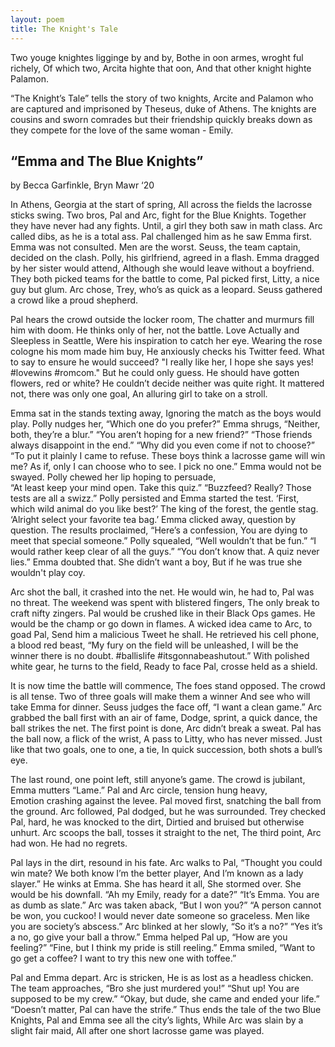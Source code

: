 ```yaml
---
layout: poem
title: The Knight's Tale
---
```


Two youge knightes ligginge by and by,
Bothe in oon armes, wroght ful richely,
Of which two, Arcita highte that oon,
And that other knight highte Palamon.

“The Knight’s Tale” tells the story of two knights, Arcite and Palamon who are captured and imprisoned by Theseus, duke of Athens. The knights are cousins and sworn comrades but their friendship quickly breaks down as they compete for the love of the same woman - Emily.   


## “Emma and The Blue Knights”   
by Becca Garfinkle, Bryn Mawr ‘20

In Athens, Georgia at the start of spring, 
All across the fields the lacrosse sticks swing. 
Two bros, Pal and Arc, fight for the Blue Knights. 
Together they have never had any fights. 
Until, a girl they both saw in math class. 
Arc called dibs, as he is a total ass.
Pal challenged him as he saw Emma first. 
Emma was not consulted. Men are the worst. 
Seuss, the team captain, decided on the clash. 
Polly, his girlfriend, agreed in a flash. 
Emma dragged by her sister would attend, 
Although she would leave without a boyfriend. 
They both picked teams for the battle to come, 
Pal picked first, Litty, a nice guy but glum. 
Arc chose, Trey, who’s as quick as a leopard. 
Seuss gathered a crowd like a proud shepherd. 

Pal hears the crowd outside the locker room, 
The chatter and murmurs fill him with doom. 
He thinks only of her, not the battle. 
Love Actually and Sleepless in Seattle, 
Were his inspiration to catch her eye. 
Wearing the rose cologne his mom made him buy, 
He anxiously checks his Twitter feed. 
What to say to ensure he would succeed? 
"I really like her, I hope she says yes!
#lovewins #romcom." But he could only guess. 
He should have gotten flowers, red or white? 
He couldn’t decide neither was quite right. 
It mattered not, there was only one goal, 
An alluring girl to take on a stroll. 

Emma sat in the stands texting away,
 Ignoring the match as the boys would play. 
Polly nudges her, “Which one do you prefer?” 
Emma shrugs, “Neither, both, they’re a blur.” 
“You aren’t hoping for a new friend?” 
“Those friends always disappoint in the end.” 
“Why did you even come if not to choose?” 
“To put it plainly I came to refuse. 
These boys think a lacrosse game will win me?
As if, only I can choose who to see.
I pick no one.” Emma would not be swayed. 
Polly chewed her lip hoping to persuade,  
 “At least keep your mind open. Take this quiz.” 
“Buzzfeed? Really? Those tests are all a swizz.” 
Polly persisted and Emma started the test. 
‘First, which wild animal do you like best?’ 
The king of the forest, the gentle stag. 
‘Alright select your favorite tea bag.’ 
Emma clicked away, question by question. 
The results proclaimed, “Here’s a confession, 
You are dying to meet that special someone.” 
Polly squealed, “Well wouldn’t that be fun.” 
“I would rather keep clear of all the guys.” 
“You don’t know that. A quiz never lies.” 
Emma doubted that. She didn’t want a boy, 
But if he was true she wouldn't play coy.

Arc shot the ball, it crashed into the net.
He would win, he had to, Pal was no threat. 
The weekend was spent with blistered fingers, 
The only break to craft nifty zingers. 
Pal would be crushed like in their Black Ops games. 
He would be the champ or go down in flames. 
A wicked idea came to Arc, to goad Pal, 
Send him a malicious Tweet he shall. 
He retrieved his cell phone, a blood red beast, 
“My fury on the field will be unleashed, 
I will be the winner there is no doubt. 
#ballislife #itsgonnabeashutout.” 
With polished white gear, he turns to the field, 
Ready to face Pal, crosse held as a shield. 

It is now time the battle will commence,
The foes stand opposed. The crowd is all tense. 
Two of three goals will make them a winner
And see who will take Emma for dinner. 
Seuss judges the face off, “I want a clean game.” 
Arc grabbed the ball first with an air of fame, 
Dodge, sprint, a quick dance, the ball strikes the net. 
The first point is done, Arc didn’t break a sweat. 
Pal has the ball now, a flick of the wrist, 
A pass to Litty, who has never missed. 
Just like that two goals, one to one, a tie, 
In quick succession, both shots a bull’s eye. 

The last round, one point left, still anyone’s game. 
The crowd is jubilant, Emma mutters “Lame.” 
Pal and Arc circle, tension hung heavy,  
Emotion crashing against the levee. 
Pal moved first, snatching the ball from the ground. 
Arc followed, Pal dodged, but he was surrounded. 
Trey checked Pal, hard, he was knocked to the dirt,
Dirtied and bruised but otherwise unhurt. 
Arc scoops the ball, tosses it straight to the net, 
The third point, Arc had won. He had no regrets. 

Pal lays in the dirt, resound in his fate. 
Arc walks to Pal, “Thought you could win mate?
We both know I’m the better player, 
And I’m known as a lady slayer.” 
He winks at Emma. She has heard it all, 
She stormed over. She would be his downfall. 
“Ah my Emily, ready for a date?” 
“It’s Emma. You are as dumb as slate.” 
Arc was taken aback, “But I won you?” 
“A person cannot be won, you cuckoo!
I would never date someone so graceless. 
Men like you are society’s abscess.” 
Arc blinked at her slowly, “So it’s a no?” 
“Yes it’s a no, go give your ball a throw.” 
Emma helped Pal up, “How are you feeling?” 
“Fine, but I think my pride is still reeling.” 
Emma smiled, “Want to go get a coffee?
I want to try this new one with toffee.” 

Pal and Emma depart. Arc is stricken, 
He is as lost as a headless chicken. 
The team approaches, “Bro she just murdered you!” 
“Shut up! You are supposed to be my crew.” 
“Okay, but dude, she came and ended your life.” 
“Doesn’t matter, Pal can have the strife.” 
Thus ends the tale of the two Blue Knights, 
Pal and Emma see all the city’s lights, 
While Arc was slain by a slight fair maid, 
All after one short lacrosse game was played. 
